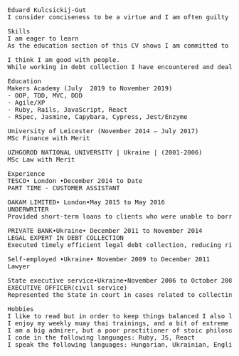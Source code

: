 <pre>
Eduard Kulcsickij-Gut
I consider conciseness to be a virtue and I am often guilty of oversimplifying complex issues so I will try to keep this CV as short as possible.  My diverse experience led me to tech after I have realized that it has the awesome capability to create immense real value and tangible benefits from a minimal investment of commodities. Code is cheap it can be written and rewritten without any cost other than time. I am as any other person is much more than what I do or have done for living, but to demonstrate a few of my skills and because you are reading a CV after all I will describe my work experience below.     

Skills
I am eager to learn
As the education section of this CV shows I am committed to constant self-improvement and development, thus I have managed to graduate with two master degrees and finish an intense coding bootcamp. 

I think I am good with people.
While working in debt collection I have encountered and dealt with an immense number of emotionally highly charged situations and learned effective methods of conflict resolution, but most importantly I have learned how to be patient with people.

Education
Makers Academy (July  2019 to November 2019)
- OOP, TDD, MVC, DDD
- Agile/XP
- Ruby, Rails, JavaScript, React
- RSpec, Jasmine, Capybara, Cypress, Jest/Enzyme

University of Leicester (November 2014 – July 2017) 
MSc Finance with Merit

UZHGOROD NATIONAL UNIVERSITY | Ukraine | (2001-2006)
MSc Law with Merit

Experience
TESCO• London •December 2014 to Date
PART TIME - CUSTOMER ASSISTANT

OAKAM LIMITED• London•May 2015 to May 2016
UNDERWRITER 
Provided short-term loans to clients who were unable to borrow from the banks due to financial circumstances and analysed income and expenditure to establish the loan amount and term. 

PRIVATE BANK•Ukraine• December 2011 to November 2014
LEGAL EXPERT IN DEBT COLLECTION
Executed timely efficient legal debt collection, reducing risk costs and optimising return from a portfolio of 192 accounts.

Self-employed •Ukraine• November 2009 to December 2011
Lawyer

State executive service•Ukraine•November 2006 to October 2009
EXECUTIVE OFFICER(civil service)
Represented the State in court in cases related to collecting material compensations, alimony payments, fines and executing eviction orders.

Hobbies
I like to read but in order to keep things balanced I also like to workout.
I enjoy my weekly muay thai trainings, and a bit of extreme sporting activity every now and then. 
I am a big admirer, but a poor practitioner of stoic philosophy.  
I code in the following languages: Ruby, JS, React
I speak the following languages: Hungarian, Ukrainian, English, Russian. 
</pre>
